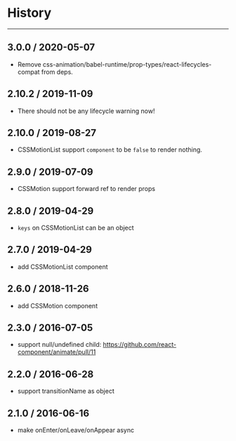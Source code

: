 # History
----

## 3.0.0 / 2020-05-07

- Remove css-animation/babel-runtime/prop-types/react-lifecycles-compat from deps.

## 2.10.2 / 2019-11-09

- There should not be any lifecycle warning now!

## 2.10.0 / 2019-08-27

- CSSMotionList support `component` to be `false` to render nothing.

## 2.9.0 / 2019-07-09

- CSSMotion support forward ref to render props

## 2.8.0 / 2019-04-29

- `keys` on CSSMotionList can be an object

## 2.7.0 / 2019-04-29

- add CSSMotionList component

## 2.6.0 / 2018-11-26

- add CSSMotion component

## 2.3.0 / 2016-07-05

- support null/undefined child: https://github.com/react-component/animate/pull/11

## 2.2.0 / 2016-06-28

- support transitionName as object

## 2.1.0 / 2016-06-16

- make onEnter/onLeave/onAppear async
